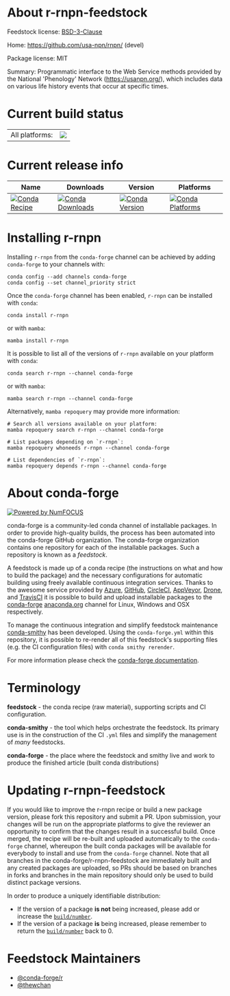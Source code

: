 About r-rnpn-feedstock
======================

Feedstock license: [BSD-3-Clause](https://github.com/conda-forge/r-rnpn-feedstock/blob/main/LICENSE.txt)

Home: https://github.com/usa-npn/rnpn/ (devel)

Package license: MIT

Summary: Programmatic interface to the Web Service methods provided by the National 'Phenology' Network (<https://usanpn.org/>), which includes data on various life history events that occur at specific times.

Current build status
====================


<table><tr><td>All platforms:</td>
    <td>
      <a href="https://dev.azure.com/conda-forge/feedstock-builds/_build/latest?definitionId=20049&branchName=main">
        <img src="https://dev.azure.com/conda-forge/feedstock-builds/_apis/build/status/r-rnpn-feedstock?branchName=main">
      </a>
    </td>
  </tr>
</table>

Current release info
====================

| Name | Downloads | Version | Platforms |
| --- | --- | --- | --- |
| [![Conda Recipe](https://img.shields.io/badge/recipe-r--rnpn-green.svg)](https://anaconda.org/conda-forge/r-rnpn) | [![Conda Downloads](https://img.shields.io/conda/dn/conda-forge/r-rnpn.svg)](https://anaconda.org/conda-forge/r-rnpn) | [![Conda Version](https://img.shields.io/conda/vn/conda-forge/r-rnpn.svg)](https://anaconda.org/conda-forge/r-rnpn) | [![Conda Platforms](https://img.shields.io/conda/pn/conda-forge/r-rnpn.svg)](https://anaconda.org/conda-forge/r-rnpn) |

Installing r-rnpn
=================

Installing `r-rnpn` from the `conda-forge` channel can be achieved by adding `conda-forge` to your channels with:

```
conda config --add channels conda-forge
conda config --set channel_priority strict
```

Once the `conda-forge` channel has been enabled, `r-rnpn` can be installed with `conda`:

```
conda install r-rnpn
```

or with `mamba`:

```
mamba install r-rnpn
```

It is possible to list all of the versions of `r-rnpn` available on your platform with `conda`:

```
conda search r-rnpn --channel conda-forge
```

or with `mamba`:

```
mamba search r-rnpn --channel conda-forge
```

Alternatively, `mamba repoquery` may provide more information:

```
# Search all versions available on your platform:
mamba repoquery search r-rnpn --channel conda-forge

# List packages depending on `r-rnpn`:
mamba repoquery whoneeds r-rnpn --channel conda-forge

# List dependencies of `r-rnpn`:
mamba repoquery depends r-rnpn --channel conda-forge
```


About conda-forge
=================

[![Powered by
NumFOCUS](https://img.shields.io/badge/powered%20by-NumFOCUS-orange.svg?style=flat&colorA=E1523D&colorB=007D8A)](https://numfocus.org)

conda-forge is a community-led conda channel of installable packages.
In order to provide high-quality builds, the process has been automated into the
conda-forge GitHub organization. The conda-forge organization contains one repository
for each of the installable packages. Such a repository is known as a *feedstock*.

A feedstock is made up of a conda recipe (the instructions on what and how to build
the package) and the necessary configurations for automatic building using freely
available continuous integration services. Thanks to the awesome service provided by
[Azure](https://azure.microsoft.com/en-us/services/devops/), [GitHub](https://github.com/),
[CircleCI](https://circleci.com/), [AppVeyor](https://www.appveyor.com/),
[Drone](https://cloud.drone.io/welcome), and [TravisCI](https://travis-ci.com/)
it is possible to build and upload installable packages to the
[conda-forge](https://anaconda.org/conda-forge) [anaconda.org](https://anaconda.org/)
channel for Linux, Windows and OSX respectively.

To manage the continuous integration and simplify feedstock maintenance
[conda-smithy](https://github.com/conda-forge/conda-smithy) has been developed.
Using the ``conda-forge.yml`` within this repository, it is possible to re-render all of
this feedstock's supporting files (e.g. the CI configuration files) with ``conda smithy rerender``.

For more information please check the [conda-forge documentation](https://conda-forge.org/docs/).

Terminology
===========

**feedstock** - the conda recipe (raw material), supporting scripts and CI configuration.

**conda-smithy** - the tool which helps orchestrate the feedstock.
                   Its primary use is in the construction of the CI ``.yml`` files
                   and simplify the management of *many* feedstocks.

**conda-forge** - the place where the feedstock and smithy live and work to
                  produce the finished article (built conda distributions)


Updating r-rnpn-feedstock
=========================

If you would like to improve the r-rnpn recipe or build a new
package version, please fork this repository and submit a PR. Upon submission,
your changes will be run on the appropriate platforms to give the reviewer an
opportunity to confirm that the changes result in a successful build. Once
merged, the recipe will be re-built and uploaded automatically to the
`conda-forge` channel, whereupon the built conda packages will be available for
everybody to install and use from the `conda-forge` channel.
Note that all branches in the conda-forge/r-rnpn-feedstock are
immediately built and any created packages are uploaded, so PRs should be based
on branches in forks and branches in the main repository should only be used to
build distinct package versions.

In order to produce a uniquely identifiable distribution:
 * If the version of a package **is not** being increased, please add or increase
   the [``build/number``](https://docs.conda.io/projects/conda-build/en/latest/resources/define-metadata.html#build-number-and-string).
 * If the version of a package **is** being increased, please remember to return
   the [``build/number``](https://docs.conda.io/projects/conda-build/en/latest/resources/define-metadata.html#build-number-and-string)
   back to 0.

Feedstock Maintainers
=====================

* [@conda-forge/r](https://github.com/conda-forge/r/)
* [@thewchan](https://github.com/thewchan/)


